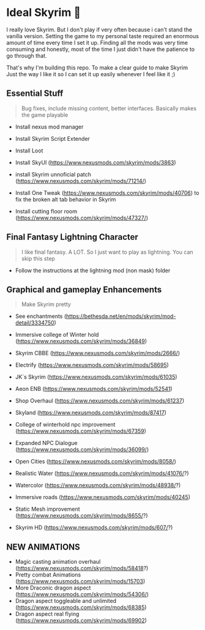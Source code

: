 # Ideal Skyrim 🐲

I really love Skyrim. But I don't play if very often because i can't stand the vanilla version. Setting the game to my personal taste required an enormous amount of time every time I set it up. Finding all the mods was very time consuming and honestly, most of the time I just didn't have the patience to go through that.

That's why I'm building this repo. To make a clear guide to make Skyrim Just the way I like it so I can set it up easily whenever I feel like it ;)



## Essential Stuff

> Bug fixes, include missing content, better interfaces. Basically makes the game playable

- Install nexus mod manager

- Install Skyrim Script Extender

- Install Loot
- Install SkyUI (https://www.nexusmods.com/skyrim/mods/3863)
- install Skyrim unnoficial patch (https://www.nexusmods.com/skyrim/mods/71214/)

- Install One Tweak (https://www.nexusmods.com/skyrim/mods/40706) to fix the broken alt tab behavior in Skyrim
- Install cutting floor room (https://www.nexusmods.com/skyrim/mods/47327/)



## Final Fantasy Lightning Character

> I like final fantasy. A LOT. So I just want to play as lightning. You can skip this step

- Follow the instructions at the lightning mod (non mask) folder



## Graphical and gameplay Enhancements

> Make Skyrim pretty

- See enchantments (https://bethesda.net/en/mods/skyrim/mod-detail/3334750)
- Immersive college of Winter hold (https://www.nexusmods.com/skyrim/mods/36849)
- Skyrim CBBE (https://www.nexusmods.com/skyrim/mods/2666/)
- Electrify (https://www.nexusmods.com/skyrim/mods/58695)

- JK`s Skyrim (https://www.nexusmods.com/skyrim/mods/61035) 
- Aeon ENB (https://www.nexusmods.com/skyrim/mods/52541)

- Shop Overhaul  (https://www.nexusmods.com/skyrim/mods/61237)
- Skyland (https://www.nexusmods.com/skyrim/mods/87417)
- College of winterhold npc improvement (https://www.nexusmods.com/skyrim/mods/67359)
- Expanded NPC Dialogue (https://www.nexusmods.com/skyrim/mods/36099/)
- Open Cities (https://www.nexusmods.com/skyrim/mods/8058/)

- Realistic Water (https://www.nexusmods.com/skyrim/mods/41076/?)
- Watercolor (https://www.nexusmods.com/skyrim/mods/48938/?)

- Immersive roads (https://www.nexusmods.com/skyrim/mods/40245)

- Static Mesh improvement (https://www.nexusmods.com/skyrim/mods/8655/?)
- Skyrim HD (https://www.nexusmods.com/skyrim/mods/607/?)





## NEW ANIMATIONS

- Magic casting animation overhaul (https://www.nexusmods.com/skyrim/mods/58418?)
- Pretty combat Animations (https://www.nexusmods.com/skyrim/mods/15703)
- More Draconic dragon aspect (https://www.nexusmods.com/skyrim/mods/54306/)
- Dragon aspect toggleable and unlimited (https://www.nexusmods.com/skyrim/mods/68385)
- Dragon aspect real flying (https://www.nexusmods.com/skyrim/mods/69902) 

